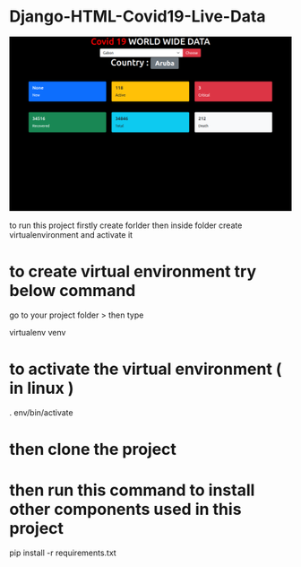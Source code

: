 # Django-HTML-Covid19-Live-Data

![Screenshot](Screenshots/screenshot.png)

to run this project firstly create forlder then inside folder create virtualenvironment and activate it

# to create virtual environment try below command

go to your project folder > then type

virtualenv venv

# to activate the virtual environment ( in linux )

. env/bin/activate

# then clone the project

# then run this command to install other components used in this project

pip install -r requirements.txt
